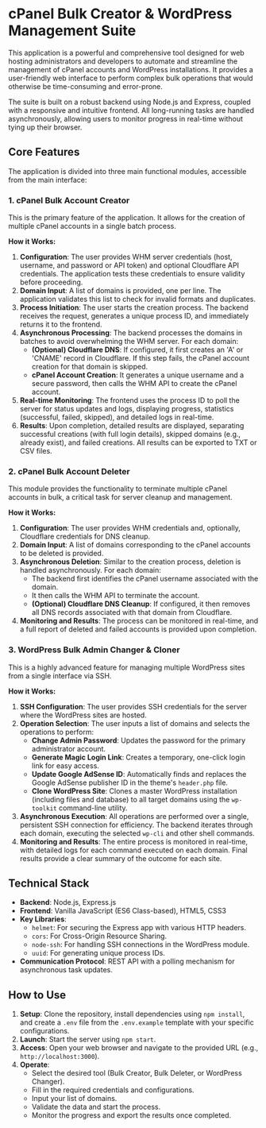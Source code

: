 # cPanel Bulk Creator & WordPress Management Suite

This application is a powerful and comprehensive tool designed for web hosting administrators and developers to automate and streamline the management of cPanel accounts and WordPress installations. It provides a user-friendly web interface to perform complex bulk operations that would otherwise be time-consuming and error-prone.

The suite is built on a robust backend using Node.js and Express, coupled with a responsive and intuitive frontend. All long-running tasks are handled asynchronously, allowing users to monitor progress in real-time without tying up their browser.

## Core Features

The application is divided into three main functional modules, accessible from the main interface:

### 1. cPanel Bulk Account Creator

This is the primary feature of the application. It allows for the creation of multiple cPanel accounts in a single batch process.

**How it Works:**

1.  **Configuration**: The user provides WHM server credentials (host, username, and password or API token) and optional Cloudflare API credentials. The application tests these credentials to ensure validity before proceeding.
2.  **Domain Input**: A list of domains is provided, one per line. The application validates this list to check for invalid formats and duplicates.
3.  **Process Initiation**: The user starts the creation process. The backend receives the request, generates a unique process ID, and immediately returns it to the frontend.
4.  **Asynchronous Processing**: The backend processes the domains in batches to avoid overwhelming the WHM server. For each domain:
    *   **(Optional) Cloudflare DNS**: If configured, it first creates an 'A' or 'CNAME' record in Cloudflare. If this step fails, the cPanel account creation for that domain is skipped.
    *   **cPanel Account Creation**: It generates a unique username and a secure password, then calls the WHM API to create the cPanel account.
5.  **Real-time Monitoring**: The frontend uses the process ID to poll the server for status updates and logs, displaying progress, statistics (successful, failed, skipped), and detailed logs in real-time.
6.  **Results**: Upon completion, detailed results are displayed, separating successful creations (with full login details), skipped domains (e.g., already exist), and failed creations. All results can be exported to TXT or CSV files.

### 2. cPanel Bulk Account Deleter

This module provides the functionality to terminate multiple cPanel accounts in bulk, a critical task for server cleanup and management.

**How it Works:**

1.  **Configuration**: The user provides WHM credentials and, optionally, Cloudflare credentials for DNS cleanup.
2.  **Domain Input**: A list of domains corresponding to the cPanel accounts to be deleted is provided.
3.  **Asynchronous Deletion**: Similar to the creation process, deletion is handled asynchronously. For each domain:
    *   The backend first identifies the cPanel username associated with the domain.
    *   It then calls the WHM API to terminate the account.
    *   **(Optional) Cloudflare DNS Cleanup**: If configured, it then removes all DNS records associated with that domain from Cloudflare.
4.  **Monitoring and Results**: The process can be monitored in real-time, and a full report of deleted and failed accounts is provided upon completion.

### 3. WordPress Bulk Admin Changer & Cloner

This is a highly advanced feature for managing multiple WordPress sites from a single interface via SSH.

**How it Works:**

1.  **SSH Configuration**: The user provides SSH credentials for the server where the WordPress sites are hosted.
2.  **Operation Selection**: The user inputs a list of domains and selects the operations to perform:
    *   **Change Admin Password**: Updates the password for the primary administrator account.
    *   **Generate Magic Login Link**: Creates a temporary, one-click login link for easy access.
    *   **Update Google AdSense ID**: Automatically finds and replaces the Google AdSense publisher ID in the theme's `header.php` file.
    *   **Clone WordPress Site**: Clones a master WordPress installation (including files and database) to all target domains using the `wp-toolkit` command-line utility.
3.  **Asynchronous Execution**: All operations are performed over a single, persistent SSH connection for efficiency. The backend iterates through each domain, executing the selected `wp-cli` and other shell commands.
4.  **Monitoring and Results**: The entire process is monitored in real-time, with detailed logs for each command executed on each domain. Final results provide a clear summary of the outcome for each site.

## Technical Stack

*   **Backend**: Node.js, Express.js
*   **Frontend**: Vanilla JavaScript (ES6 Class-based), HTML5, CSS3
*   **Key Libraries**:
    *   `helmet`: For securing the Express app with various HTTP headers.
    *   `cors`: For Cross-Origin Resource Sharing.
    *   `node-ssh`: For handling SSH connections in the WordPress module.
    *   `uuid`: For generating unique process IDs.
*   **Communication Protocol**: REST API with a polling mechanism for asynchronous task updates.

## How to Use

1.  **Setup**: Clone the repository, install dependencies using `npm install`, and create a `.env` file from the `.env.example` template with your specific configurations.
2.  **Launch**: Start the server using `npm start`.
3.  **Access**: Open your web browser and navigate to the provided URL (e.g., `http://localhost:3000`).
4.  **Operate**:
    *   Select the desired tool (Bulk Creator, Bulk Deleter, or WordPress Changer).
    *   Fill in the required credentials and configurations.
    *   Input your list of domains.
    *   Validate the data and start the process.
    *   Monitor the progress and export the results once completed.
